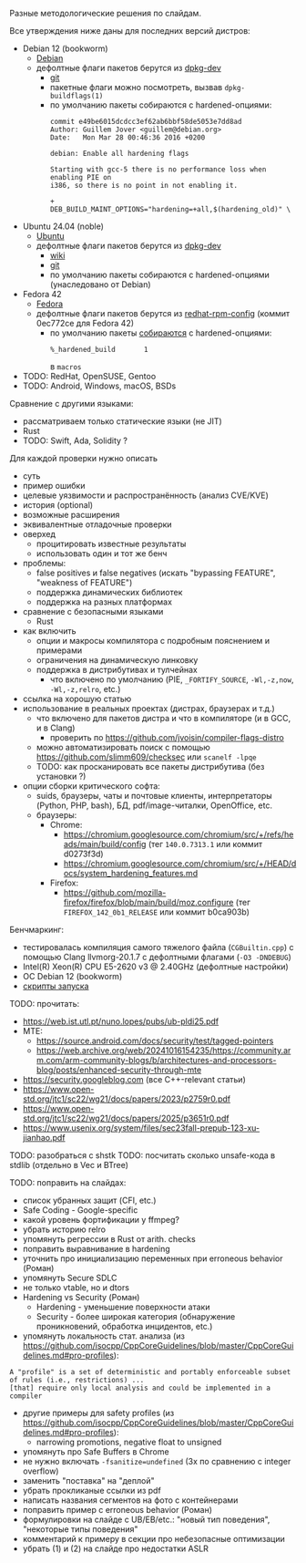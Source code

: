 Разные методологические решения по слайдам.

Все утверждения ниже даны для последних версий дистров:
  - Debian 12 (bookworm)
    * [Debian](https://wiki.debian.org/HardeningWalkthrough#Selecting_security_hardening_options)
    * дефолтные флаги пакетов берутся из [dpkg-dev](https://packages.debian.org/bookworm/dpkg-dev)
      + [git](https://salsa.debian.org/dpkg-team/dpkg)
      + пакетные флаги можно посмотреть, вызвав `dpkg-buildflags(1)`
      + по умолчанию пакеты собираются с hardened-опциями:
        ```
        commit e49be6015dcdcc3ef62ab6bbf58de5053e7dd8ad
        Author: Guillem Jover <guillem@debian.org>
        Date:   Mon Mar 28 00:46:36 2016 +0200

        debian: Enable all hardening flags

        Starting with gcc-5 there is no performance loss when enabling PIE on
        i386, so there is no point in not enabling it.

        +       DEB_BUILD_MAINT_OPTIONS="hardening=+all,$(hardening_old)" \
        ```
  - Ubuntu 24.04 (noble)
    * [Ubuntu](https://wiki.ubuntu.com/Security/Features)
    * дефолтные флаги пакетов берутся из [dpkg-dev](https://launchpad.net/ubuntu/noble/+package/dpkg-dev)
      + [wiki](https://wiki.ubuntu.com/ToolChain/CompilerFlags)
      + [git](https://git.launchpad.net/ubuntu/+source/dpkg)
      + по умолчанию пакеты собираются с hardened-опциями (унаследовано от Debian)
  - Fedora 42
    * [Fedora](https://fedoraproject.org/wiki/Security_Features_Matrix)
    * дефолтные флаги пакетов берутся из [redhat-rpm-config](https://src.fedoraproject.org/rpms/redhat-rpm-config)
      (коммит 0ec772ce для Fedora 42)
      + по умолчанию пакеты [собираются](https://fedoraproject.org/wiki/Changes/Harden_All_Packages) с hardened-опциями:
        ```
        %_hardened_build       1
        ```
        в `macros`
  - TODO: RedHat, OpenSUSE, Gentoo
  - TODO: Android, Windows, macOS, BSDs

Сравнение с другими языками:
  - рассматриваем только статические языки (не JIT)
  - Rust
  - TODO: Swift, Ada, Solidity ?

Для каждой проверки нужно описать
  - суть
  - пример ошибки
  - целевые уязвимости и распространённость (анализ CVE/KVE)
  - история (optional)
  - возможные расширения
  - эквивалентные отладочные проверки
  - оверхед
    * процитировать известные результаты
    * использовать один и тот же бенч
  - проблемы:
    * false positives и false negatives (искать "bypassing FEATURE", "weakness of FEATURE")
    * поддержка динамических библиотек
    * поддержка на разных платформах
  - сравнение с безопасными языками
    * Rust
  - как включить
    * опции и макросы компилятора с подробным пояснением и примерами
    * ограничения на динамическую линковку
    * поддержка в дистрибутивах и тулчейнах
      + что включено по умолчанию (PIE, `_FORTIFY_SOURCE`, `-Wl,-z,now`, `-Wl,-z,relro`, etc.)
  - ссылка на хорошую статью
  - использование в реальных проектах (дистрах, браузерах и т.д.)
    * что включено для пакетов дистра и что в компиляторе (и в GCC, и в Clang)
      + проверить по https://github.com/jvoisin/compiler-flags-distro
    * можно автоматизировать поиск с помощью https://github.com/slimm609/checksec или `scanelf -lpqe`
    * TODO: как просканировать все пакеты дистрибутива (без установки ?)
  - опции сборки критического софта:
    * suids, браузеры, чаты и почтовые клиенты, интерпретаторы (Python, PHP, bash), БД, pdf/image-читалки, OpenOffice, etc.
    * браузеры:
      + Chrome:
        - https://chromium.googlesource.com/chromium/src/+/refs/heads/main/build/config (тег `140.0.7313.1` или коммит d0273f3d)
        - https://chromium.googlesource.com/chromium/src/+/HEAD/docs/system_hardening_features.md
      + Firefox:
        - https://github.com/mozilla-firefox/firefox/blob/main/build/moz.configure (тег `FIREFOX_142_0b1_RELEASE` или коммит b0ca903b)

Бенчмаркинг:
  - тестировалась компиляция самого тяжелого файла (`CGBuiltin.cpp`) с помощью Clang llvmorg-20.1.7 с дефолтными флагами (`-O3 -DNDEBUG`)
  - Intel(R) Xeon(R) CPU E5-2620 v3 @ 2.40GHz (дефолтные настройки)
  - ОС Debian 12 (bookworm)
  - [скрипты запуска](bench)

TODO: прочитать:
  - https://web.ist.utl.pt/nuno.lopes/pubs/ub-pldi25.pdf
  - MTE:
    * https://source.android.com/docs/security/test/tagged-pointers
    * https://web.archive.org/web/20241016154235/https://community.arm.com/arm-community-blogs/b/architectures-and-processors-blog/posts/enhanced-security-through-mte
  - https://security.googleblog.com (все C++-relevant статьи)
  - https://www.open-std.org/jtc1/sc22/wg21/docs/papers/2023/p2759r0.pdf
  - https://www.open-std.org/jtc1/sc22/wg21/docs/papers/2025/p3651r0.pdf
  - https://www.usenix.org/system/files/sec23fall-prepub-123-xu-jianhao.pdf

TODO: разобраться с shstk
TODO: посчитать сколько unsafe-кода в stdlib (отдельно в Vec и BTree)

TODO: поправить на слайдах:
  - список убранных защит (CFI, etc.)
  - Safe Coding - Google-specific
  - какой уровень фортификации у ffmpeg?
  - убрать историю relro
  - упомянуть регрессии в Rust от arith. checks
  - поправить выравнивание в hardening
  - уточнить про инициализацию переменных при erroneous behavior (Роман)
  - упомянуть Secure SDLC
  - не только vtable, но и dtors
  - Hardening vs Security (Роман)
    * Hardening - уменьшение поверхности атаки
    * Security - более широкая категория (обнаружение проникновений, обработка инцидентов, etc.)
  - упомянуть локальность стат. анализа (из https://github.com/isocpp/CppCoreGuidelines/blob/master/CppCoreGuidelines.md#pro-profiles):
  ```
  A "profile" is a set of deterministic and portably enforceable subset of rules (i.e., restrictions) ...
  [that] require only local analysis and could be implemented in a compiler
  ```
  - другие примеры для safety profiles (из https://github.com/isocpp/CppCoreGuidelines/blob/master/CppCoreGuidelines.md#pro-profiles):
    * narrowing promotions, negative float to unsigned
  - упомянуть про Safe Buffers в Chrome
  - не нужно включать `-fsanitize=undefined` (3x по сравнению с integer overflow)
  - заменить "поставка" на "деплой"
  - убрать прокликаные ссылки из pdf
  - написать названия сегментов на фото с контейнерами
  - поправить пример с erroneous behavior (Роман)
  - формулировки на слайде с UB/EB/etc.: "новый тип поведения", "некоторые типы поведения"
  - комментарий к примеру в секции про небезопасные оптимизации
  - убрать (1) и (2) на слайде про недостатки ASLR
